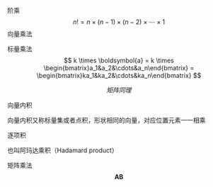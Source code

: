 阶乘
$$
n! = n \times (n-1) \times (n-2) \times \cdots \times 1
$$
向量乘法

标量乘法
$$
k \times \boldsymbol{a} = k \times \begin{bmatrix}a_1&a_2&\cdots&a_n\end{bmatrix} = \begin{bmatrix}ka_1&ka_2&\cdots&ka_n\end{bmatrix}
$$

$$
矩阵同理
$$

向量内积

向量内积又称标量集或者点积，形状相同的向量，对应位置元素一一相乘

逐项积

也叫阿玛达乘积（Hadamard product）



矩阵乘法
$$
\boldsymbol{A}\boldsymbol{B}
$$
